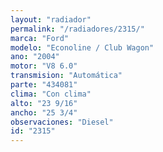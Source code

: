 ```yaml
---
layout: "radiador"
permalink: "/radiadores/2315/"
marca: "Ford"
modelo: "Econoline / Club Wagon"
ano: "2004"
motor: "V8 6.0"
transmision: "Automática"
parte: "434081"
clima: "Con clima"
alto: "23 9/16"
ancho: "25 3/4"
observaciones: "Diesel"
id: "2315"
---
```


